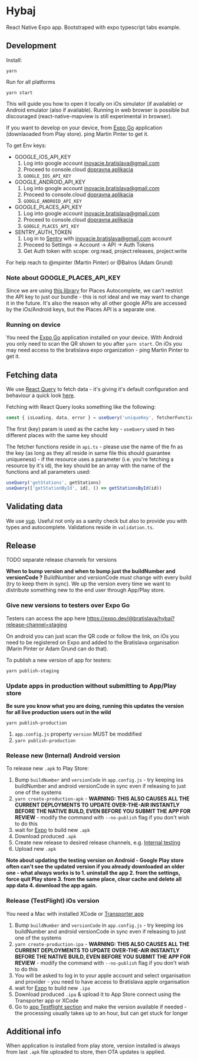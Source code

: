 # Hybaj

React Native Expo app. Bootstraped with expo typescript tabs example.

## Development

Install:

```
yarn
```

Run for all platforms

```
yarn start
```

This will guide you how to open it locally on iOs simulator (if available) or Android emulator (also if available). Running in web browser is possible but discouraged (react-native-mapview is still experimental in browser).

If you want to develop on your device, from [Expo Go](https://expo.io/client) application (downlaoaded from Play store). ping Martin Pinter to get it.

To get Env keys:

- GOOGLE_IOS_API_KEY
  1. Log into google account inovacie.bratislava@gmail.com
  2. Proceed to console.cloud [dopravna aplikacia](https://console.cloud.google.com/google/maps-apis/credentials?pli=1&project=dopravna-aplikacia&folder=&organizationId=)
  3. `GOOGLE_IOS_API_KEY`
- GOOGLE_ANDROID_API_KEY
  1. Log into google account inovacie.bratislava@gmail.com
  2. Proceed to console.cloud [dopravna aplikacia](https://console.cloud.google.com/google/maps-apis/credentials?pli=1&project=dopravna-aplikacia&folder=&organizationId=)
  3. `GOOGLE_ANDROID_API_KEY`
- GOOGLE_PLACES_API_KEY
  1. Log into google account inovacie.bratislava@gmail.com
  2. Proceed to console.cloud [dopravna aplikacia](https://console.cloud.google.com/google/maps-apis/credentials?pli=1&project=dopravna-aplikacia&folder=&organizationId=)
  3. `GOOGLE_PLACES_API_KEY`
- SENTRY_AUTH_TOKEN
  1. Log in to [Sentry](https://sentry.io/settings/account/api/auth-tokens/) with inovacie.bratislava@gmail.com account
  2. Proceed to Settings -> Account -> API -> Auth Tokens
  3. Get Auth token with scope: org:read, project:releases, project:write

For help reach to @mpinter (Martin Pinter) or @Balros (Adam Grund)

### Note about GOOGLE_PLACES_API_KEY

Since we are using [this library](https://www.npmjs.com/package/react-native-google-places-autocomplete) for Places Autocomplete, we can't restrict the API key to just our bundle - this is not ideal and we may want to change it in the future. It's also the reason why all other google APIs are accessed by the iOs/Android keys, but the Places API is a separate one.

### Running on device

You need the [Expo Go](https://expo.io/client) application installed on your device. With Android you only need to scan the QR shown to you after `yarn start`. On iOs you may need access to the bratislava expo organization - ping Martin Pinter to get it.

## Fetching data

We use [React Query](https://react-query.tanstack.com) to fetch data - it's giving it's default configuration and behaviour a quick look [here](https://react-query.tanstack.com/guides/important-defaults).

Fetching with React Query looks something like the following:

```ts
const { isLoading, data, error } = useQuery('uniqueKey', fetcherFunction)
```

The first (key) param is used as the cache key - `useQuery` used in two different places with the same key should

The fetcher functions reside in `api.ts` - please use the name of the fn as the key (as long as they all reside in same file this should guarantee uniqueness) - if the resource uses a parameter (i.e. you're fetching a resource by it's id), the key should be an array with the name of the functions and all parameters used:

```ts
useQuery('getStations', getStations)
useQuery(['getStationById', id], () => getStationsById(id))
```

## Validating data

We use [yup](https://github.com/jquense/yup). Useful not only as a sanity check but also to provide you with types and autocomplete. Validations reside in `validation.ts`.

## Release

TODO separate release channels for versions

**When to bump version and when to bump just the buildNumber and versionCode ?** BuildNumber and versionCode *must* change with every build (try to keep them in sync). We up the version every time we want to distribute something new to the end user through App/Play store.

### Give new versions to testers over Expo Go

Testers can access the app here https://expo.dev/@bratislava/hybaj?release-channel=staging

On android you can just scan the QR code or follow the link, on iOs you need to be registered on Expo and added to the Bratislava organisation (Marin Pinter or Adam Grund can do that).

To publish a new version of app for testers:

```
yarn publish-staging
```

### Update apps in production without submitting to App/Play store

**Be sure you know what you are doing, running this updates the version for all live production users out in the wild**

```
yarn publish-production
```

1. `app.config.js` property `version` MUST be moddified
2. `yarn publish-production`

### Release new (Internal) Android version

To release new `.apk` to Play Store:

1. Bump `buildNumber` and `versionCode` in `app.config.js` - try keeping ios buildNumber and android versionCode in sync even if releasing to just one of the systems
2. `yarn create-production-apk` - **WARNING: THIS ALSO CAUSES ALL THE CURRENT DEPLOYMENTS TO UPDATE OVER-THE-AIR INSTANTLY BEFORE THE NATIVE BUILD, EVEN BEFORE YOU SUBMIT THE APP FOR REVIEW** - modify the command with `--no-publish` flag if you don't wish to do this
3. wait for [Expo](https://expo.dev/accounts/bratislava/projects/hybaj/builds) to build new `.apk`
4. Download produced `.apk`
5. Create new release to desired release channels, e.g. [Internal testing](https://play.google.com/console/u/1/developers/5957584533981072671/app/4975790424614272614/app-dashboard?timespan=thirtyDays)
6. Upload new `.apk`

**Note about updating the testing version on Android - Google Play store often can't see the updated version if you already downloaded an older one - what always works is to 1. uninstall the app 2. from the settings, force quit Play store 3. from the same place, clear cache and delete all app data 4. download the app again.**

### Release (TestFlight) iOs version

You need a Mac with installed XCode or [Transporter app](https://apps.apple.com/us/app/transporter/id1450874784?mt=12)

1. Bump `buildNumber` and `versionCode` in `app.config.js` - try keeping ios buildNumber and android versionCode in sync even if releasing to just one of the systems
2. `yarn create-production-ipa` - **WARNING: THIS ALSO CAUSES ALL THE CURRENT DEPLOYMENTS TO UPDATE OVER-THE-AIR INSTANTLY BEFORE THE NATIVE BUILD, EVEN BEFORE YOU SUBMIT THE APP FOR REVIEW** - modify the command with `--no-publish` flag if you don't wish to do this
3. You will be asked to log in to your apple account and select organisation and provider - you need to have access to Bratislava apple organisation
4. wait for [Expo](https://expo.dev/accounts/bratislava/projects/hybaj/builds) to build new `.ipa`
5. Download produced `.ipa` & upload it to App Store connect using the Transporter app or XCode
6. Go to [app Testflight section](https://appstoreconnect.apple.com/apps/1599324226/testflight) and make the version available if needed - the processing usually takes up to an hour, but can get stuck for longer

## Additional info

When application is installed from play store, version installed is always from last `.apk` file uploaded to store, then OTA updates is applied.
